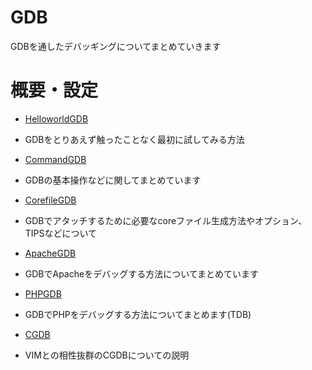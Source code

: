 GDB
====
GDBを通したデバッギングについてまとめていきます

# 概要・設定
* [HelloworldGDB](HelloworldGDB.md)
 * GDBをとりあえず触ったことなく最初に試してみる方法

* [CommandGDB](BasicUsage.md)
 * GDBの基本操作などに関してまとめています

* [CorefileGDB](CorefileGDB.md)
 * GDBでアタッチするために必要なcoreファイル生成方法やオプション、TIPSなどについて

* [ApacheGDB](ApacheGDB.md)
 * GDBでApacheをデバッグする方法についてまとめています

* [PHPGDB](PHPGDB.md)
 * GDBでPHPをデバッグする方法についてまとめます(TDB)

* [CGDB](CGDB.md)
 * VIMとの相性抜群のCGDBについての説明
